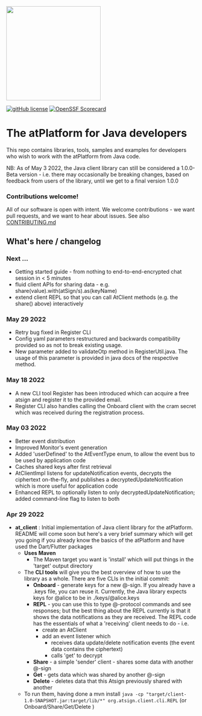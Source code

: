 <img width=250px src="https://atsign.dev/assets/img/atPlatform_logo_gray.svg?sanitize=true">

[![gitHub license](https://img.shields.io/badge/license-BSD3-blue.svg)](./LICENSE)
[![OpenSSF Scorecard](https://api.securityscorecards.dev/projects/github.com/atsign-foundation/at_java/badge)](https://api.securityscorecards.dev/projects/github.com/atsign-foundation/at_java)

# The atPlatform for Java developers

This repo contains libraries, tools, samples and examples for developers who wish
to work with the atPlatform from Java code.

NB: As of May 3 2022, the Java client library can still be considered a 1.0.0-Beta version - i.e. there may occasionally
be breaking changes, based on feedback from users of the library, until we get to a final version 1.0.0

### Contributions welcome!

All of our software is open with intent. We welcome contributions - we want pull requests, and we want
to hear about issues. See also [CONTRIBUTING.md](CONTRIBUTING.md)

## What's here / changelog
### Next ...
* Getting started guide - from nothing to end-to-end-encrypted chat session in < 5 minutes
* fluid client APIs for sharing data - e.g. share(value).with(atSign/s).as(keyName)
* extend client REPL so that you can call AtClient methods (e.g. the share() above) interactively 

### May 29 2022
* Retry bug fixed in Register CLI
* Config yaml parameters restructured and backwards compatibility provided so as not to break existing usage.
* New parameter added to validateOtp method in RegisterUtil.java. The usage of this parameter is provided in
java docs of the respective method.


### May 18 2022
* A new CLI tool Register has been introduced which can acquire a free atsign and register it to the provided email.
* Register CLI also handles calling the Onboard client with the cram secret which was received during the registration process.

### May 03 2022
* Better event distribution
* Improved Monitor's event generation
* Added 'userDefined' to the AtEventType enum, to allow the event bus to be used by application code
* Caches shared keys after first retrieval
* AtClientImpl listens for updateNotification events, decrypts the ciphertext on-the-fly, and publishes a decryptedUpdateNotification
which is more useful for application code
* Enhanced REPL to optionally listen to only decryptedUpdateNotification; added command-line flag to listen to both

### Apr 29 2022
* **at_client** : Initial implementation of Java client library for the atPlatform. README will come soon 
but here's a very brief summary which will get you going if you already know the basics of the atPlatform
and have used the Dart/Flutter packages
  * **Uses Maven** 
    * The Maven target you want is 'install' which will put things in the 'target' output directory
  * The **CLI tools** will give you the best overview of how to use the library as a whole. There are five CLIs
    in the initial commit:
    * **Onboard** - generate keys for a new @-sign. If you already have a .keys file, you can reuse it.
      Currently, the Java library expects keys for @alice to be in ./keys/@alice.keys
    * **REPL** - you can use this to type @-protocol commands and see responses; but the best thing about the
      REPL currently is that it shows the data notifications as they are received. The REPL code has the
      essentials of what a 'receiving' client needs to do - i.e.
      * create an AtClient
      * add an event listener which
        * receives data update/delete notification events (the event data contains the ciphertext)
        * calls 'get' to decrypt
    * **Share** - a simple 'sender' client - shares some data with another @-sign
    * **Get** - gets data which was shared by another @-sign
    * **Delete** - deletes data that this Atsign previously shared with another
  * To run them, having done a mvn install 
    `java -cp "target/client-1.0-SNAPSHOT.jar:target/lib/*" org.atsign.client.cli.REPL` (or Onboard/Share/Get/Delete )
